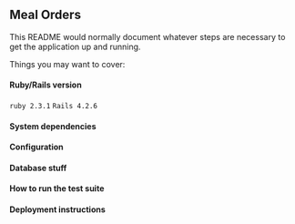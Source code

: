 ## Meal Orders

This README would normally document whatever steps are necessary to get the
application up and running.

Things you may want to cover:

#### Ruby/Rails version
`ruby 2.3.1`
`Rails 4.2.6`

#### System dependencies

#### Configuration

#### Database stuff

#### How to run the test suite

#### Deployment instructions

